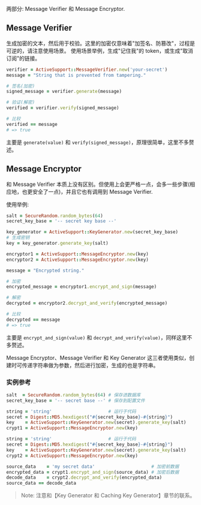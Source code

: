 两部分: Message Verifier 和 Message Encryptor. 

## Message Verifier

生成加密的文本，然后用于校验。这里的加密仅意味着"加签名、防篡改"，过程是可逆的，请注意使用场景。
使用场景举例，生成"记住我"的 token，或生成"取消订阅"的链接。

```ruby
verifier = ActiveSupport::MessageVerifier.new('your-secret')
message = "String that is prevented from tampering."

# 签名(加密)
signed_message = verifier.generate(message)

# 验证(解密)
verified = verifier.verify(signed_message)

# 比较
verified == message
# => true
```

主要是 `generate(value)` 和 `verify(signed_message)`，原理很简单，这里不多赘述。

## Message Encryptor

和 Message Verifier 本质上没有区别。但使用上会更严格一点，会多一些步骤(相应地，也更安全了一点)，并且它也有调用到 Message Verifier.

使用举例:

```ruby
salt = SecureRandom.random_bytes(64)
secret_key_base = '-- secret key base --'

key_generator = ActiveSupport::KeyGenerator.new(secret_key_base)
# 生成密钥
key = key_generator.generate_key(salt)

encryptor1 = ActiveSupport::MessageEncryptor.new(key)
encryptor2 = ActiveSupport::MessageEncryptor.new(key)

message = "Encrypted string."

# 加密
encrypted_message = encryptor1.encrypt_and_sign(message)

# 解密
decrypted = encryptor2.decrypt_and_verify(encrypted_message)

# 比较
decrypted == message
# => true
```

主要是 `encrypt_and_sign(value)` 和 `decrypt_and_verify(value)`，同样这里不多赘述。

Message Encryptor、Message Verifier 和 Key Generator 这三者使用类似，创建时可传递字符串做为参数，然后进行加密，生成的也是字符串。

### 实例参考

```ruby
salt  = SecureRandom.random_bytes(64) # 保存进数据库
secret_key_base = '-- secret base --' # 保存到配置文件

string = 'string'                     # 运行于代码
secret = Digest::MD5.hexdigest("#{secret_key_base}-#{string}")
key    = ActiveSupport::KeyGenerator.new(secret).generate_key(salt)
crypt1 = ActiveSupport::MessageEncryptor.new(key)

string = 'string'                     # 运行于代码
secret = Digest::MD5.hexdigest("#{secret_key_base}-#{string}")
key    = ActiveSupport::KeyGenerator.new(secret).generate_key(salt)
crypt2 = ActiveSupport::MessageEncryptor.new(key)

source_data    = 'my secret data'                     # 加密前数据
encrypted_data = crypt1.encrypt_and_sign(source_data) # 加密后数据
decode_data    = crypt2.decrypt_and_verify(encrypted_data)
source_data == decode_data
```

> Note: 注意和【Key Generator 和 Caching Key Generator】章节的联系。
